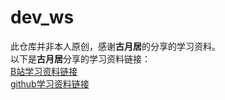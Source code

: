 # dev_ws
此仓库并非本人原创，感谢**古月居**的分享的学习资料。  
以下是**古月居**分享的学习资料链接：  
[B站学习资料链接](https://www.bilibili.com/video/BV1zt411G7Vn/?spm_id_from=333.999.0.0&vd_source=39f4a632c7ac6b2f3887e2d80e1bc9de)  
[github学习资料链接](https://github.com/Aries-441/dev_ws.git)
